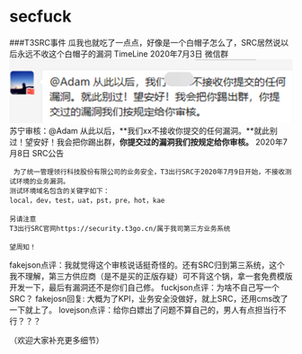 # secfuck
###T3SRC事件
瓜我也就吃了一点点，好像是一个白帽子怎么了，SRC居然说以后永远不收这个白帽子的漏洞
TimeLine
2020年7月3日 微信群 
![avatar](/statics/2020-07/t3wx.png)
苏宁审核：@Adam 从此以后，**我们xx不接收你提交的任何漏洞。**就此别过！望安好！我会把你踢出群，**你提交过的漏洞我们按规定给你审核。**
2020年7月8日 SRC公告
```
 为了统一管理领行科技股份有限公司的业务安全，T3出行SRC于2020年7月9日开始，不接收测试环境的业务漏洞。
测试环境域名包含的关键字如下：
local，dev，test，uat，pst，pre，hot，kae

另请注意
T3出行SRC官网https://security.t3go.cn/属于我司第三方业务系统

望周知！

```
fakejson点评：我就觉得这个审核说话挺奇怪的。还有SRC归到第三系统，这个我不理解，第三方供应商（是不是买的正版存疑）可不背这个锅，拿一套免费模版开发一下，最后有漏洞还不是你们自己修。
fuckjson点评：为啥不自己写一个SRC？
fakejosn回复: 大概为了KPI，业务安全没做好，就上SRC，还用cms改了一下就上了。
lovejson点评：给你白嫖出了问题不算自己的，男人有点担当行不行？？？

（欢迎大家补充更多细节）
